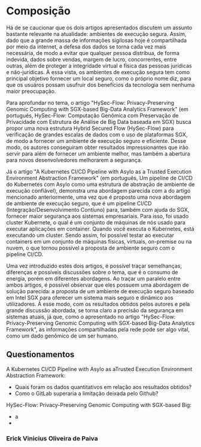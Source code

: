# Composição

<p>Há de se caucionar que os dois artigos apresentados discutem um assunto bastante relevante na atualidade: ambientes de execução segura. Assim, dado que a grande massa de informações sigilosas hoje é compartilhada por meio da internet, a defesa dos dados se torna cada vez mais necessária, de modo a evitar que qualquer pessoa distribua, de forma indevida, dados sobre vendas, margem de lucro, concorrentes, entre outras, além de proteger a integridade virtual e física das pessoas jurídicas e não-jurídicas. À essa vista, os ambientes de execução segura tem como principal objetivo fornecer um local seguro, como o próprio nome diz, para que os usuáros possam usufruir dos benefícios da tecnologia sem nenhuma maior preocupação.</p>
<p>Para aprofundar no tema, o artigo "HySec-Flow: Privacy-Preserving Genomic Computing with SGX-based Big-Data Analytics Framework" (em português, HySec-Flow: Computação Genômica com Preservação de Privacidade com Estrutura de Análise de Big Data baseada em SGX) busca propor uma nova estrutura Hybrid Secured Flow (HySec-Flow) para verificação de grandes escalas de dados com o uso de plataformas SGX, de modo a fornecer um ambiente de execução seguro e eficiente. Desse modo, os autores conseguiram obter resultados impressionantes que irão servir para além de fornecer um ambiente melhor, mas também a abertura para novos desenvolvedores melhorarem a segurança.</p>
<p>Já o artigo "A Kubernetes CI/CD Pipeline with Asylo as a Trusted Execution Environment Abstraction Framework" (em português, Um pipeline de CI/CD do Kubernetes com Asylo como uma estrutura de abstração de ambiente de execução confiável), demonstra uma abordagem parecida com a do artigo mencionado anteriormente, uma vez que é proposto uma nova abordagem de ambiente de execução seguro, que é um pipeline CI/CD (Integração/Desenvolvimento Contíuno) para, também com ajuda do SGX, fornecer maior segurança aos sistemas empresariais. Para isso, foi usado cluster Kubernete, o qual é um conjunto de máquinas de nós usado para executar aplicações em container. Quando você executa o Kubernetes, está executando um cluster. Sendo assim, foi possível testar ao executar containers em um conjunto de máquinas físicas, virtuais, on-premise ou na nuvem, o que tornou possível a proposta de ambiente seguro com o pipeline CI/CD.</p>
<p>Uma vez introduzido estes dois artigos, é possível traçar semelhanças, diferenças e possíveis discussões sobre o tema, que é o consumo de energia, porém em diferentes abordagens. Ao traçar um paralelo entre ambos artigos, é possível observar que eles possuem uma abordagem de solução parecida: a proposta de um ambiente de execução seguro baseado em Intel SGX para oferecer um sistema mais seguro e dinâmico aos utilizadores. À esse modo, com os resultados obtidos pelos autores e pela grande discussão abordada, se torna claro a precisão da segurança em sistemas atuais, já que, como o apresentado no artigo "HySec-Flow: Privacy-Preserving Genomic Computing with SGX-based Big-Data Analytics Framework", as informações compartilhadas pela rede pode ser algo vital, como um dado genômico de um ser humano.</p>


## Questionamentos
A Kubernetes CI/CD Pipeline with Asylo as aTrusted Execution Environment Abstraction Framework:
* Quais foram os dados quantitativos em relação aos resultados obtidos?
* Como o GitLab superaria a limitação deixada pelo Github?

HySec-Flow: Privacy-Preserving Genomic Computing with SGX-based Big:

* a
*

### Erick Vinicius Oliveira de Paiva



